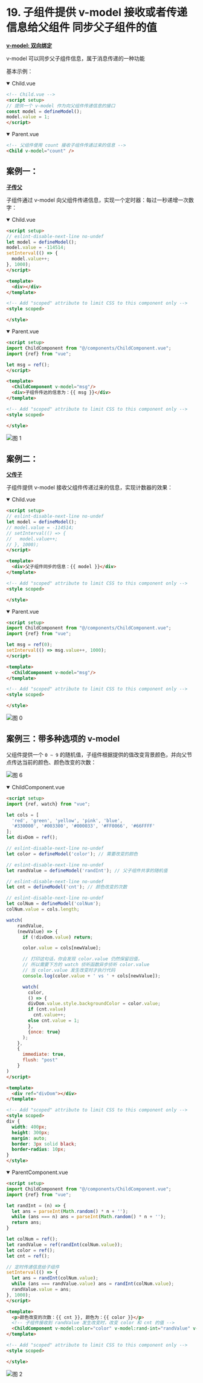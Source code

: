 # 19. 子组件提供 v-model 接收或者传递信息给父组件 同步父子组件的值

<u>**v-model: 双向绑定**</u>

v-model 可以同步父子组件信息，属于消息传递的一种功能

基本示例：

<details open><summary>Child.vue</summary>

```html
<!-- Child.vue -->
<script setup>
// 提供一个 v-model 作为向父组件传递信息的接口
const model = defineModel(); 
model.value = 1;
</script>
```

</details>


<details open><summary>Parent.vue</summary>

```html
<!-- 父组件使用 count 接收子组件传递过来的信息 -->
<Child v-model="count" />
```

</details>

## 案例一：

<u>**子传父**</u>

子组件通过 v-model 向父组件传递信息，实现一个定时器：每过一秒递增一次数字：

<details open><summary>Child.vue</summary>

```html
<script setup>
// eslint-disable-next-line no-undef
let model = defineModel();
model.value = -114514;
setInterval(() => {
  model.value++;
}, 1000);
</script>

<template>
  <div></div>
</template>

<!-- Add "scoped" attribute to limit CSS to this component only -->
<style scoped>

</style>
```

</details>

<details open><summary>Parent.vue</summary>

```html
<script setup>
import ChildComponent from "@/components/ChildComponent.vue";
import {ref} from "vue";

let msg = ref();
</script>

<template>
  <ChildComponent v-model="msg"/>
  <div>子组件传达的信息为：{{ msg }}</div>
</template>

<!-- Add "scoped" attribute to limit CSS to this component only -->
<style scoped>

</style>
```

</details>

![图 1](../images/674173fd9a7e1e236f49ee3ee3ff547e7fa60ed833c5da8db74b39894ed01730.gif)  


## 案例二：

<u>**父传子**</u>

子组件提供 v-model 接收父组件传递过来的信息，实现计数器的效果：

<details open><summary>Child.vue</summary>

```html
<script setup>
// eslint-disable-next-line no-undef
let model = defineModel();
// model.value = -114514;
// setInterval(() => {
//   model.value++;
// }, 1000);
</script>

<template>
  <div>父子组件同步的信息：{{ model }}</div>
</template>

<!-- Add "scoped" attribute to limit CSS to this component only -->
<style scoped>

</style>
```

</details>

<details open><summary>Parent.vue</summary>

```html
<script setup>
import ChildComponent from "@/components/ChildComponent.vue";
import {ref} from "vue";

let msg = ref(0);
setInterval(() => msg.value++, 1000);
</script>

<template>
  <ChildComponent v-model="msg"/>
</template>

<!-- Add "scoped" attribute to limit CSS to this component only -->
<style scoped>

</style>
```

</details>

![图 0](../images/a0478925d9cc0eab67bc50ac9b56fb2a5af5d5e47af3295ebb3189c646097e49.gif)  


## 案例三：带多种选项的 v-model

父组件提供一个 `0 ~ 9` 的随机值，子组件根据提供的值改变背景颜色，并向父节点传达当前的颜色、颜色改变的次数：

![图 6](../images/f99390adb8ab511561bffc562339ce0b5f3f57310f293d8faa85996b2049df71.png)  


<details open><summary>ChildComponent.vue</summary>

```html
<script setup>
import {ref, watch} from "vue";

let cols = [
  'red', 'green', 'yellow', 'pink', 'blue',
  '#330000', '#003300', '#000033', '#FF0066', '#66FFFF'
];
let divDom = ref();

// eslint-disable-next-line no-undef
let color = defineModel('color'); // 需要改变的颜色

// eslint-disable-next-line no-undef
let randValue = defineModel('randInt'); // 父子组件共享的随机值

// eslint-disable-next-line no-undef
let cnt = defineModel('cnt'); // 颜色改变的次数

// eslint-disable-next-line no-undef
let colNum = defineModel('colNum');
colNum.value = cols.length;

watch(
    randValue,
    (newValue) => {
      if (!divDom.value) return;

      color.value = cols[newValue];

      // 打印这句话，你会发现 color.value 仍然保留旧值，
      // 所以需要下方的 watch 侦听函数异步侦听 color.value 
      // 当 color.value 发生改变时才执行代码
      console.log(color.value + ' vs ' + cols[newValue]);

      watch(
        color, 
        () => {
        divDom.value.style.backgroundColor = color.value;
        if (cnt.value)
          cnt.value++;
        else cnt.value = 1;
        }, 
        {once: true}
      );
    },
    {
      immediate: true,
      flush: "post"
    }
)
</script>

<template>
  <div ref="divDom"></div>
</template>

<!-- Add "scoped" attribute to limit CSS to this component only -->
<style scoped>
div {
  width: 400px;
  height: 300px;
  margin: auto;
  border: 3px solid black;
  border-radius: 10px;
}
</style>
```

</details>

<details open><summary>ParentComponent.vue</summary>

```html
<script setup>
import ChildComponent from "@/components/ChildComponent.vue";
import {ref} from "vue";

let randInt = (n) => {
  let ans = parseInt(Math.random() * n + '');
  while (ans === n) ans = parseInt(Math.random() * n + '');
  return ans;
}

let colNum = ref();
let randValue = ref(randInt(colNum.value));
let color = ref();
let cnt = ref();

// 定时传递信息给子组件
setInterval(() => {
  let ans = randInt(colNum.value);
  while (ans === randValue.value) ans = randInt(colNum.value);
  randValue.value = ans;
}, 1000);
</script>

<template>
  <p>颜色改变的次数：{{ cnt }}, 颜色为：{{ color }}</p>
  <!-- 子组件接收到 randValue 发生改变时，改变 color 和 cnt 的值 -->
  <ChildComponent v-model:color="color" v-model:rand-int="randValue" v-model:cnt="cnt" v-model:col-num="colNum"/>
</template>

<!-- Add "scoped" attribute to limit CSS to this component only -->
<style scoped>

</style>
```

</details>

![图 2](../images/932a1931e2e5b2e8b017c92ec7d125e69ae75fe8bb63c9795c8960b858ac43fc.gif)  

